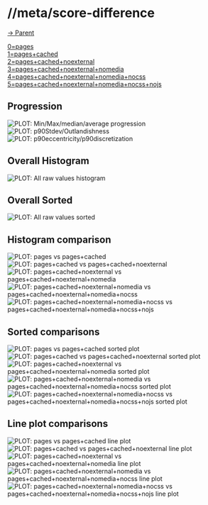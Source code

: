 
# //meta/score-difference

[→ Parent](../..)

[0=pages](samples/pages)  
[1=pages+cached](samples/pages+cached)  
[2=pages+cached+noexternal](samples/pages+cached+noexternal)  
[3=pages+cached+noexternal+nomedia](samples/pages+cached+noexternal+nomedia)  
[4=pages+cached+noexternal+nomedia+nocss](samples/pages+cached+noexternal+nomedia+nocss)  
[5=pages+cached+noexternal+nomedia+nocss+nojs](samples/pages+cached+noexternal+nomedia+nocss+nojs)  

## Progression

![PLOT: Min/Max/median/average progression](./progression/value.svg)![PLOT: p90Stdev/Outlandishness](./progression/stddev.svg)![PLOT: p90eccentricity/p90discretization](./progression/eccentricity.svg)
## Overall Histogram

![PLOT: All raw values histogram](./comparison/histogram/all_raw.svg)
## Overall Sorted

![PLOT: All raw values sorted](./comparison/sorted/all_raw.svg)
## Histogram comparison

![PLOT: pages vs pages+cached](./comparison/histogram/0_vs_1.svg)![PLOT: pages+cached vs pages+cached+noexternal](./comparison/histogram/1_vs_2.svg)![PLOT: pages+cached+noexternal vs pages+cached+noexternal+nomedia](./comparison/histogram/2_vs_3.svg)![PLOT: pages+cached+noexternal+nomedia vs pages+cached+noexternal+nomedia+nocss](./comparison/histogram/3_vs_4.svg)![PLOT: pages+cached+noexternal+nomedia+nocss vs pages+cached+noexternal+nomedia+nocss+nojs](./comparison/histogram/4_vs_5.svg)
## Sorted comparisons

![PLOT: pages vs pages+cached sorted plot](./comparison/sorted/0_vs_1.svg)![PLOT: pages+cached vs pages+cached+noexternal sorted plot](./comparison/sorted/1_vs_2.svg)![PLOT: pages+cached+noexternal vs pages+cached+noexternal+nomedia sorted plot](./comparison/sorted/2_vs_3.svg)![PLOT: pages+cached+noexternal+nomedia vs pages+cached+noexternal+nomedia+nocss sorted plot](./comparison/sorted/3_vs_4.svg)![PLOT: pages+cached+noexternal+nomedia+nocss vs pages+cached+noexternal+nomedia+nocss+nojs sorted plot](./comparison/sorted/4_vs_5.svg)
## Line plot comparisons

![PLOT: pages vs pages+cached line plot](./comparison/line/0_vs_1.svg)![PLOT: pages+cached vs pages+cached+noexternal line plot](./comparison/line/1_vs_2.svg)![PLOT: pages+cached+noexternal vs pages+cached+noexternal+nomedia line plot](./comparison/line/2_vs_3.svg)![PLOT: pages+cached+noexternal+nomedia vs pages+cached+noexternal+nomedia+nocss line plot](./comparison/line/3_vs_4.svg)![PLOT: pages+cached+noexternal+nomedia+nocss vs pages+cached+noexternal+nomedia+nocss+nojs line plot](./comparison/line/4_vs_5.svg)